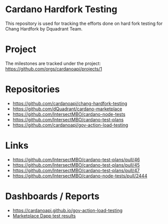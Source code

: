 # Cardano Hardfork Testing
This repository is used for tracking the efforts done on hard fork testing for Chang Hardfork by Dquadrant Team.

# Project
The milestones are tracked under the project: https://github.com/orgs/cardanoapi/projects/1

# Repositories
- https://github.com/cardanoapi/chang-hardfork-testing
- https://github.com/dQuadrant/cardano-marketplace
- https://github.com/IntersectMBO/cardano-node-tests
- https://github.com/IntersectMBO/cardano-test-plans
- https://github.com/cardanoapi/gov-action-load-testing

# Links
- https://github.com/IntersectMBO/cardano-test-plans/pull/46
- https://github.com/IntersectMBO/cardano-test-plans/pull/45
- https://github.com/IntersectMBO/cardano-test-plans/pull/47
- https://github.com/IntersectMBO/cardano-node-tests/pull/2444

# Dashboards / Reports
- https://cardanoapi.github.io/gov-action-load-testing
- [Marketplace Dapp test results](https://github.com/dQuadrant/cardano-marketplace/blob/main/reports/test-sanchonet-cardano-api-8.46/2024-06-26_07-39-33-transaction-report.md)
